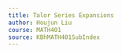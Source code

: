 ```yaml
---
title: Talor Series Expansions
author: Houjun Liu
course: MATH401
source: KBhMATH401SubIndex
---
```



